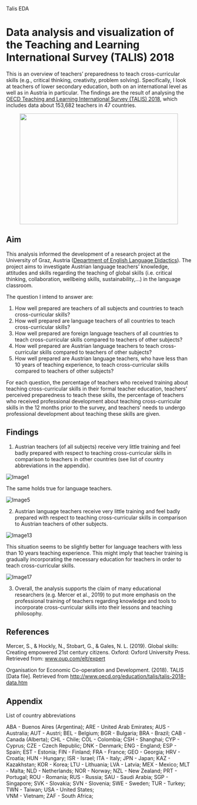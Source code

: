 Talis EDA
# Data analysis and visualization of the Teaching and Learning International Survey (TALIS) 2018 

This is an overview of teachers’ preparedness to teach cross-curricular skills (e.g., critical thinking, creativity, problem solving). Specifically, I look at teachers of lower secondary education, both on an international level as well as in Austria in particular. The findings are the result of analysing the <a href = "http://www.oecd.org/education/talis/">OECD Teaching and Learning International Survey (TALIS) 2018</a>, which includes data about 153,682 teachers in 47 countries.
<p align="center">
  <img width="430" height="300" src="https://cdn.pixabay.com/photo/2017/08/06/20/36/school-2596090_960_720.png">
</p>

## Aim 

This analysis informed the development of a research project at the University of Graz, Austria (<a href= "https://anglistik.uni-graz.at/de/fachdidaktik/">Department of English Language Didactics</a>). The project aims to investigate Austrian language teachers' knowledge, attitudes and skills regarding the teaching of global skills (i.e. critical thinking, collaboration, wellbeing skills, sustainability,...) in the language classroom.

The question I intend to answer are:
1. How well prepared are teachers of all subjects and countries to teach cross-curricular skills?
2. How well prepared are language teachers of all countries to teach cross-curricular skills?
3. How well prepared are foreign language teachers of all countries to teach cross-curricular skills compared to teachers of other subjects?
4. How well prepared are Austrian language teachers to teach cross-curricular skills compared to teachers of other subjects?
5. How well prepared are Austrian language teachers, who have less than 10 years of teaching experience, to teach cross-curricular skills compared to teachers of other subjects?

For each question, the percentage of teachers who received training about teaching cross-curricular skills in their formal teacher education, teachers’ perceived preparedness to teach these skills, the percentage of teachers who received professional development about teaching cross-curricular skills in the 12 months prior to the survey, and teachers’ needs to undergo professional development about teaching these skills are given.

## Findings

1. Austrian teachers (of all subjects) receive very little training and feel badly prepared with respect to teaching cross-curricular skills in comparison to teachers in other countries (see list of country abbreviations in the appendix). 

![Image1](https://github.com/HeleneFabia/talis-eda/blob/master/images/rq_all_subj_global_formal_ed.png)

The same holds true for language teachers. 

![Image5](https://github.com/HeleneFabia/talis-eda/blob/master/images/rq_only_lang_globalformal_ed.png)

2.  Austrian language teachers receive very little training and feel badly prepared with respect to teaching cross-curricular skills in comparison to Austrian teachers of other subjects.

![Image13](https://github.com/HeleneFabia/talis-eda/blob/master/images/rq_aut_formal_ed.png)

This situation seems to be slightly better for language teachers with less than 10 years teaching experience. This might imply that teacher training is gradually incorporating the necessary education for teachers in order to teach cross-curricular skills. 

![Image17](https://github.com/HeleneFabia/talis-eda/blob/master/images/rq_aut_10_formal_ed.png)

3. Overall, the analysis supports the claim of many educational researchers (e.g. Mercer et al., 2019) to put more emphasis on the professional training of teachers regarding knowledge and tools to incorporate cross-curricular skills into their lessons and teaching philosophy.

## References

Mercer, S., & Hockly, N., Stobart, G., & Gales, N. L. (2019). Global skills: Creating empowered 21st century citizens. Oxford: Oxford University Press. Retrieved from: www.oup.com/elt/expert

Organisation for Economic Co-operation and Development. (2018). TALIS [Data file]. Retrieved from http://www.oecd.org/education/talis/talis-2018-data.htm

## Appendix

List of country abbreviations

ABA - Buenos Aires (Argentina);
ARE - United Arab Emirates;
AUS - Australia;
AUT - Austri;
BEL - Belgium;
BGR - Bulgaria;
BRA - Brazil;
CAB - Canada (Alberta);
CHL	- Chile;
COL	-	Colombia;
CSH	-	Shanghai;
CYP	-	Cyprus;
CZE	-	Czech Republic;
DNK	- Denmark;
ENG	-	England;
ESP	-	Spain;
EST	-	Estonia;
FIN	-	Finland;
FRA	-	France;
GEO	-	Georgia;
HRV	-	Croatia;
HUN	-	Hungary;
ISR	-	Israel;
ITA	-	Italy;
JPN	-	Japan;
KAZ	-	Kazakhstan;
KOR	-	Korea;
LTU	-	Lithuania;
LVA	-	Latvia;
MEX	-	Mexico;
MLT	-	Malta;
NLD	-	Netherlands;
NOR	-	Norway;
NZL	-	New Zealand;
PRT	-	Portugal;
ROU	-	Romania;
RUS	-	Russia;
SAU	-	Saudi Arabia;
SGP	-	Singapore;
SVK	-	Slovakia;
SVN	-	Slovenia;
SWE	-	Sweden;
TUR	-	Turkey;
TWN	-	Taiwan;
USA	-	United States;	
VNM	-	Vietnam;
ZAF	-	South Africa;

